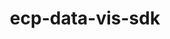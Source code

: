 ---
title: "ecp-data-vis-sdk"
layout: cache
categories: [package, v0.20.2]
meta: {"versions": ["1.0"], "compilers": ["gcc@=11.1.0"], "oss": ["ubuntu20.04"], "platforms": ["linux"], "targets": ["ppc64le", "x86_64_v3"], "stacks": ["data-vis-sdk", "e4s", "e4s-power", "root"], "num_specs": 11, "num_specs_by_stack": {"e4s-power": 2, "root": 11, "e4s": 3, "data-vis-sdk": 6}}
spec_details: [{"hash": "ti3ynkdciof6ndgv44egctv4u5dglbsp", "compiler": "gcc@=11.1.0", "versions": ["1.0"], "os": "ubuntu20.04", "platform": "linux", "target": "ppc64le", "variants": ["+adios2", "~ascent", "build_system=bundle", "~cinema", "+cuda", "cuda_arch=70", "~darshan", "~faodel", "+fortran", "+hdf5", "~paraview", "~pnetcdf", "~rocm", "~sensei", "~sz", "~unifyfs", "~veloc", "~visit", "+vtkm", "+zfp"], "stacks": ["e4s-power", "root"], "size": "-", "tarball": "https://binaries.spack.io/releases/v0.20.2/build_cache/linux-ubuntu20.04-ppc64le/gcc-11.1.0/ecp-data-vis-sdk-1.0/linux-ubuntu20.04-ppc64le-gcc-11.1.0-ecp-data-vis-sdk-1.0-ti3ynkdciof6ndgv44egctv4u5dglbsp.spack"}, {"hash": "gpanbrv7n4fpf5wizvokzmkpyvp2pqgc", "compiler": "gcc@=11.1.0", "versions": ["1.0"], "os": "ubuntu20.04", "platform": "linux", "target": "ppc64le", "variants": ["+adios2", "+ascent", "build_system=bundle", "+cinema", "~cuda", "+darshan", "+faodel", "+fortran", "+hdf5", "~paraview", "+pnetcdf", "~rocm", "~sensei", "+sz", "+unifyfs", "+veloc", "~visit", "+vtkm", "+zfp"], "stacks": ["e4s-power", "root"], "size": "-", "tarball": "https://binaries.spack.io/releases/v0.20.2/build_cache/linux-ubuntu20.04-ppc64le/gcc-11.1.0/ecp-data-vis-sdk-1.0/linux-ubuntu20.04-ppc64le-gcc-11.1.0-ecp-data-vis-sdk-1.0-gpanbrv7n4fpf5wizvokzmkpyvp2pqgc.spack"}, {"hash": "wowfl2pjn7dknopgompx53qmf5q3rsfs", "compiler": "gcc@=11.1.0", "versions": ["1.0"], "os": "ubuntu20.04", "platform": "linux", "target": "x86_64_v3", "variants": ["+adios2", "~ascent", "build_system=bundle", "~cinema", "+cuda", "cuda_arch=80", "~darshan", "~faodel", "+fortran", "+hdf5", "+paraview", "~pnetcdf", "~rocm", "~sensei", "~sz", "~unifyfs", "~veloc", "~visit", "+vtkm", "+zfp"], "stacks": ["e4s", "root"], "size": "-", "tarball": "https://binaries.spack.io/releases/v0.20.2/build_cache/linux-ubuntu20.04-x86_64_v3/gcc-11.1.0/ecp-data-vis-sdk-1.0/linux-ubuntu20.04-x86_64_v3-gcc-11.1.0-ecp-data-vis-sdk-1.0-wowfl2pjn7dknopgompx53qmf5q3rsfs.spack"}, {"hash": "3zibnndynj5mec4kvptksq2uxsl5jwec", "compiler": "gcc@=11.1.0", "versions": ["1.0"], "os": "ubuntu20.04", "platform": "linux", "target": "x86_64_v3", "variants": ["+adios2", "+ascent", "build_system=bundle", "+cinema", "~cuda", "+darshan", "+faodel", "+fortran", "+hdf5", "~paraview", "+pnetcdf", "~rocm", "+sensei", "+sz", "+unifyfs", "+veloc", "+visit", "+vtkm", "+zfp"], "stacks": ["data-vis-sdk", "root"], "size": "-", "tarball": "https://binaries.spack.io/releases/v0.20.2/build_cache/linux-ubuntu20.04-x86_64_v3/gcc-11.1.0/ecp-data-vis-sdk-1.0/linux-ubuntu20.04-x86_64_v3-gcc-11.1.0-ecp-data-vis-sdk-1.0-3zibnndynj5mec4kvptksq2uxsl5jwec.spack"}, {"hash": "nn6we2reyen3ua65jvvffe6wm3g5llzj", "compiler": "gcc@=11.1.0", "versions": ["1.0"], "os": "ubuntu20.04", "platform": "linux", "target": "x86_64_v3", "variants": ["+adios2", "+ascent", "build_system=bundle", "+cinema", "~cuda", "+darshan", "+faodel", "+fortran", "+hdf5", "+paraview", "+pnetcdf", "~rocm", "+sensei", "+sz", "+unifyfs", "+veloc", "~visit", "+vtkm", "+zfp"], "stacks": ["data-vis-sdk", "root"], "size": "-", "tarball": "https://binaries.spack.io/releases/v0.20.2/build_cache/linux-ubuntu20.04-x86_64_v3/gcc-11.1.0/ecp-data-vis-sdk-1.0/linux-ubuntu20.04-x86_64_v3-gcc-11.1.0-ecp-data-vis-sdk-1.0-nn6we2reyen3ua65jvvffe6wm3g5llzj.spack"}, {"hash": "cjjkxtyf77cetf6a2powmu3ffafu5fil", "compiler": "gcc@=11.1.0", "versions": ["1.0"], "os": "ubuntu20.04", "platform": "linux", "target": "x86_64_v3", "variants": ["~adios2", "amdgpu_target=gfx90a", "~ascent", "build_system=bundle", "~cinema", "~cuda", "~darshan", "~faodel", "+fortran", "+hdf5", "+paraview", "~pnetcdf", "+rocm", "~sensei", "~sz", "~unifyfs", "~veloc", "~visit", "+vtkm", "~zfp"], "stacks": ["e4s", "root"], "size": "-", "tarball": "https://binaries.spack.io/releases/v0.20.2/build_cache/linux-ubuntu20.04-x86_64_v3/gcc-11.1.0/ecp-data-vis-sdk-1.0/linux-ubuntu20.04-x86_64_v3-gcc-11.1.0-ecp-data-vis-sdk-1.0-cjjkxtyf77cetf6a2powmu3ffafu5fil.spack"}, {"hash": "d7ehhitv7eg2osbkjsqrczsvo7bmcl3a", "compiler": "gcc@=11.1.0", "versions": ["1.0"], "os": "ubuntu20.04", "platform": "linux", "target": "x86_64_v3", "variants": ["+adios2", "+ascent", "build_system=bundle", "+cinema", "~cuda", "+darshan", "+faodel", "+fortran", "+hdf5", "+paraview", "+pnetcdf", "~rocm", "+sensei", "+sz", "+unifyfs", "+veloc", "~visit", "+vtkm", "+zfp"], "stacks": ["data-vis-sdk", "root"], "size": "-", "tarball": "https://binaries.spack.io/releases/v0.20.2/build_cache/linux-ubuntu20.04-x86_64_v3/gcc-11.1.0/ecp-data-vis-sdk-1.0/linux-ubuntu20.04-x86_64_v3-gcc-11.1.0-ecp-data-vis-sdk-1.0-d7ehhitv7eg2osbkjsqrczsvo7bmcl3a.spack"}, {"hash": "5jmzke7xyxjb4gofrtgdlnpk5vn7kvoa", "compiler": "gcc@=11.1.0", "versions": ["1.0"], "os": "ubuntu20.04", "platform": "linux", "target": "x86_64_v3", "variants": ["+adios2", "+ascent", "build_system=bundle", "+cinema", "~cuda", "+darshan", "+faodel", "+fortran", "+hdf5", "~paraview", "+pnetcdf", "~rocm", "+sensei", "+sz", "+unifyfs", "+veloc", "+visit", "+vtkm", "+zfp"], "stacks": ["data-vis-sdk", "root"], "size": "-", "tarball": "https://binaries.spack.io/releases/v0.20.2/build_cache/linux-ubuntu20.04-x86_64_v3/gcc-11.1.0/ecp-data-vis-sdk-1.0/linux-ubuntu20.04-x86_64_v3-gcc-11.1.0-ecp-data-vis-sdk-1.0-5jmzke7xyxjb4gofrtgdlnpk5vn7kvoa.spack"}, {"hash": "pblbnlsynqy2jve3tssinpleauarjpp7", "compiler": "gcc@=11.1.0", "versions": ["1.0"], "os": "ubuntu20.04", "platform": "linux", "target": "x86_64_v3", "variants": ["+adios2", "+ascent", "build_system=bundle", "+cinema", "~cuda", "+darshan", "+faodel", "+fortran", "+hdf5", "+paraview", "+pnetcdf", "~rocm", "~sensei", "+sz", "+unifyfs", "+veloc", "+visit", "+vtkm", "+zfp"], "stacks": ["e4s", "root"], "size": "-", "tarball": "https://binaries.spack.io/releases/v0.20.2/build_cache/linux-ubuntu20.04-x86_64_v3/gcc-11.1.0/ecp-data-vis-sdk-1.0/linux-ubuntu20.04-x86_64_v3-gcc-11.1.0-ecp-data-vis-sdk-1.0-pblbnlsynqy2jve3tssinpleauarjpp7.spack"}, {"hash": "rdqeszrasr6vayzwqyhlnhnz2k2sj5e7", "compiler": "gcc@=11.1.0", "versions": ["1.0"], "os": "ubuntu20.04", "platform": "linux", "target": "x86_64_v3", "variants": ["+adios2", "+ascent", "build_system=bundle", "+cinema", "~cuda", "+darshan", "+faodel", "+fortran", "+hdf5", "~paraview", "+pnetcdf", "~rocm", "+sensei", "+sz", "+unifyfs", "+veloc", "+visit", "+vtkm", "+zfp"], "stacks": ["data-vis-sdk", "root"], "size": "-", "tarball": "https://binaries.spack.io/releases/v0.20.2/build_cache/linux-ubuntu20.04-x86_64_v3/gcc-11.1.0/ecp-data-vis-sdk-1.0/linux-ubuntu20.04-x86_64_v3-gcc-11.1.0-ecp-data-vis-sdk-1.0-rdqeszrasr6vayzwqyhlnhnz2k2sj5e7.spack"}, {"hash": "twqkiby3wvl73udzljd4ytg77cosgiw5", "compiler": "gcc@=11.1.0", "versions": ["1.0"], "os": "ubuntu20.04", "platform": "linux", "target": "x86_64_v3", "variants": ["+adios2", "+ascent", "build_system=bundle", "+cinema", "~cuda", "+darshan", "+faodel", "+fortran", "+hdf5", "+paraview", "+pnetcdf", "~rocm", "+sensei", "+sz", "+unifyfs", "+veloc", "~visit", "+vtkm", "+zfp"], "stacks": ["data-vis-sdk", "root"], "size": "-", "tarball": "https://binaries.spack.io/releases/v0.20.2/build_cache/linux-ubuntu20.04-x86_64_v3/gcc-11.1.0/ecp-data-vis-sdk-1.0/linux-ubuntu20.04-x86_64_v3-gcc-11.1.0-ecp-data-vis-sdk-1.0-twqkiby3wvl73udzljd4ytg77cosgiw5.spack"}]
---
